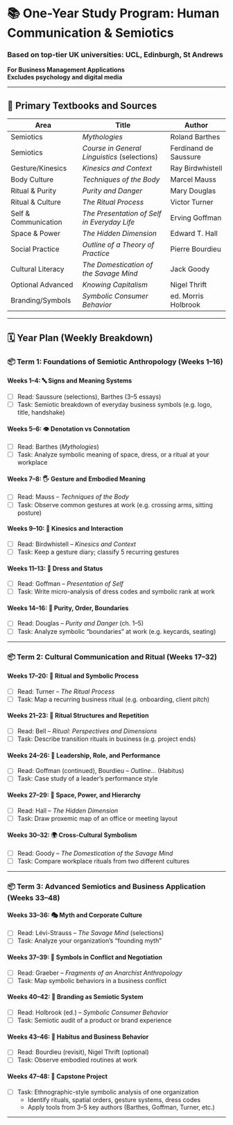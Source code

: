 # 📚 One-Year Study Program: Human Communication & Semiotics
### Based on top-tier UK universities: UCL, Edinburgh, St Andrews
**For Business Management Applications**  
**Excludes psychology and digital media**

---

## 📘 Primary Textbooks and Sources

| Area | Title | Author |
|------|-------|--------|
| Semiotics | *Mythologies* | Roland Barthes |
| Semiotics | *Course in General Linguistics* (selections) | Ferdinand de Saussure |
| Gesture/Kinesics | *Kinesics and Context* | Ray Birdwhistell |
| Body Culture | *Techniques of the Body* | Marcel Mauss |
| Ritual & Purity | *Purity and Danger* | Mary Douglas |
| Ritual & Culture | *The Ritual Process* | Victor Turner |
| Self & Communication | *The Presentation of Self in Everyday Life* | Erving Goffman |
| Space & Power | *The Hidden Dimension* | Edward T. Hall |
| Social Practice | *Outline of a Theory of Practice* | Pierre Bourdieu |
| Cultural Literacy | *The Domestication of the Savage Mind* | Jack Goody |
| Optional Advanced | *Knowing Capitalism* | Nigel Thrift |
| Branding/Symbols | *Symbolic Consumer Behavior* | ed. Morris Holbrook |

---

## 🗓️ Year Plan (Weekly Breakdown)

### 📦 Term 1: Foundations of Semiotic Anthropology (Weeks 1–16)

#### Weeks 1–4: 🔤 Signs and Meaning Systems
- [ ] Read: Saussure (selections), Barthes (3–5 essays)
- [ ] Task: Semiotic breakdown of everyday business symbols (e.g. logo, title, handshake)

#### Weeks 5–6: 👁️ Denotation vs Connotation
- [ ] Read: Barthes (*Mythologies*)
- [ ] Task: Analyze symbolic meaning of space, dress, or a ritual at your workplace

#### Weeks 7–8: 🖐️ Gesture and Embodied Meaning
- [ ] Read: Mauss – *Techniques of the Body*
- [ ] Task: Observe common gestures at work (e.g. crossing arms, sitting posture)

#### Weeks 9–10: 📏 Kinesics and Interaction
- [ ] Read: Birdwhistell – *Kinesics and Context*
- [ ] Task: Keep a gesture diary; classify 5 recurring gestures

#### Weeks 11–13: 👞 Dress and Status
- [ ] Read: Goffman – *Presentation of Self*
- [ ] Task: Write micro-analysis of dress codes and symbolic rank at work

#### Weeks 14–16: 🧼 Purity, Order, Boundaries
- [ ] Read: Douglas – *Purity and Danger* (ch. 1–5)
- [ ] Task: Analyze symbolic “boundaries” at work (e.g. keycards, seating)

---

### 📦 Term 2: Cultural Communication and Ritual (Weeks 17–32)

#### Weeks 17–20: 🔄 Ritual and Symbolic Process
- [ ] Read: Turner – *The Ritual Process*
- [ ] Task: Map a recurring business ritual (e.g. onboarding, client pitch)

#### Weeks 21–23: 🛐 Ritual Structures and Repetition
- [ ] Read: Bell – *Ritual: Perspectives and Dimensions*
- [ ] Task: Describe transition rituals in business (e.g. project ends)

#### Weeks 24–26: 🧍 Leadership, Role, and Performance
- [ ] Read: Goffman (continued), Bourdieu – *Outline...* (Habitus)
- [ ] Task: Case study of a leader’s performance style

#### Weeks 27–29: 🧭 Space, Power, and Hierarchy
- [ ] Read: Hall – *The Hidden Dimension*
- [ ] Task: Draw proxemic map of an office or meeting layout

#### Weeks 30–32: 🌍 Cross-Cultural Symbolism
- [ ] Read: Goody – *The Domestication of the Savage Mind*
- [ ] Task: Compare workplace rituals from two different cultures

---

### 📦 Term 3: Advanced Semiotics and Business Application (Weeks 33–48)

#### Weeks 33–36: 🎭 Myth and Corporate Culture
- [ ] Read: Lévi-Strauss – *The Savage Mind* (selections)
- [ ] Task: Analyze your organization’s “founding myth”

#### Weeks 37–39: 🧩 Symbols in Conflict and Negotiation
- [ ] Read: Graeber – *Fragments of an Anarchist Anthropology*
- [ ] Task: Map symbolic behaviors in a business conflict

#### Weeks 40–42: 🎨 Branding as Semiotic System
- [ ] Read: Holbrook (ed.) – *Symbolic Consumer Behavior*
- [ ] Task: Semiotic audit of a product or brand experience

#### Weeks 43–46: 🧠 Habitus and Business Behavior
- [ ] Read: Bourdieu (revisit), Nigel Thrift (optional)
- [ ] Task: Observe embodied routines at work

#### Weeks 47–48: 📑 Capstone Project
- [ ] Task: Ethnographic-style symbolic analysis of one organization
    - Identify rituals, spatial orders, gesture systems, dress codes
    - Apply tools from 3–5 key authors (Barthes, Goffman, Turner, etc.)

---